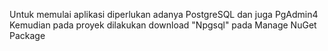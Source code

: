 ﻿Untuk memulai aplikasi diperlukan adanya PostgreSQL dan juga PgAdmin4
Kemudian pada proyek dilakukan download "Npgsql" pada Manage NuGet Package 